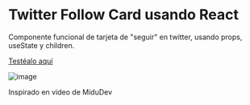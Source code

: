 # Twitter Follow Card usando React

Componente funcional de tarjeta de "seguir" en twitter, usando props, useState y children.

[Testéalo aquí](https://main--stellar-gumdrop-40770a.netlify.app)

![image](https://github.com/huparelaa/Twitter-Follow-Card/assets/81880485/67173843-c338-4a77-a057-424bdc42082b)

Inspirado en video de MiduDev
